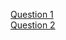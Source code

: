 [Question 1](https://www.olympiad.org.uk/papers/2000/bio/bio2kr1q1.html) </br>
[Question 2](https://www.olympiad.org.uk/papers/2000/bio/bio2kr1q2.html)
